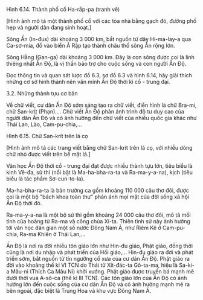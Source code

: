 Hình 6.14. Thành phố cổ Ha-rắp-pa (tranh vẽ)

[Hình ảnh mô tả một thành phố cổ với các tòa nhà bằng gạch đỏ, đường phố hẹp và người dân đang sinh hoạt.]

Sông Ấn (In-đus) dài khoảng 3 000 km, bắt nguồn từ dãy Hi-ma-lay-a qua Ca-sơ-mia, đổ vào biển Ả Rập tạo thành châu thổ sông Ấn rộng lớn.

Sông Hằng (Gan-ga) dài khoảng 3 000 km. Đây là con sông được coi là linh thiêng nhất Ấn Độ, là vị thần bảo trợ cho cuộc sống và con người Ấn Độ.

Đọc thông tin và quan sát lược đồ 6.3, sơ đồ 6.3 và hình 6.14, hãy giải thích những cơ sở hình thành nên văn minh Ấn Độ thời kì cổ - trung đại.

3.2. Những thành tựu cơ bản

Về chữ viết, cư dân Ấn Độ sớm sáng tạo ra chữ viết, điển hình là chữ Bra-mi, chữ San-krít (Phạn).... Chữ viết Ấn Độ phản ánh trình độ tư duy cao của người dân Ấn Độ và có ảnh hưởng đến chữ viết của nhiều quốc gia khác như Thái Lan, Lào, Cam-pu-chia,...

Hình 6.15. Chữ San-krít trên lá cọ

[Hình ảnh mô tả các trang viết bằng chữ San-krít trên lá cọ, với nhiều dòng chữ nhỏ được viết trên bề mặt lá.]

Văn học Ấn Độ thời cổ - trung đại đạt được nhiều thành tựu lớn, tiêu biểu là kinh Vê-đa, sử thi (nổi bật là Ma-ha-bha-ra-ta và Ra-ma-y-a-na), kịch (tiêu biểu là tác phẩm Sơ-cun-to-la).

Ma-ha-bha-ra-ta là bản trường ca gồm khoảng 110 000 câu thơ đôi, được coi là một bộ "bách khoa toàn thư" phản ánh mọi mặt của đời sống xã hội Ấn Độ thời đó.

Ra-ma-y-a-na là một bộ sử thi gồm khoảng 24 000 câu thơ đôi, mô tả mối tình của hoàng tử Ra-ma và công chúa Xi-ta. Thiên tình sử này ảnh hưởng tới văn học dân gian một số nước Đông Nam Á, như Riêm Kê ở Cam-pu-chia, Ra-ma Khiên ở Thái Lan,...

Ấn Độ là nơi ra đời nhiều tôn giáo lớn như Hin-đu giáo, Phật giáo, đồng thời cũng là nơi du nhập và phát triển của Hồi giáo,... Hin-đu giáo ra đời và phát triển sớm, bắt nguồn từ tín ngưỡng cổ xưa của cư dân Ấn Độ. Phật giáo ra đời vào khoảng thế kỉ VI TCN do Thái tử Xít-đác-ta Gô-ta-ma, hiệu là Sa-ki-a Mâu-ni (Thích Ca Mâu Ni) khởi xướng. Phật giáo được truyền bá mạnh mẽ dưới thời vua A-sô-ca (thế kỉ III TCN). Các tôn giáo lớn của Ấn Độ có ảnh hưởng lớn đến cuộc sống của cư dân Ấn Độ và có ảnh hưởng mạnh mẽ ra bên ngoài, đặc biệt là Trung Hoa và khu vực Đông Nam Á.